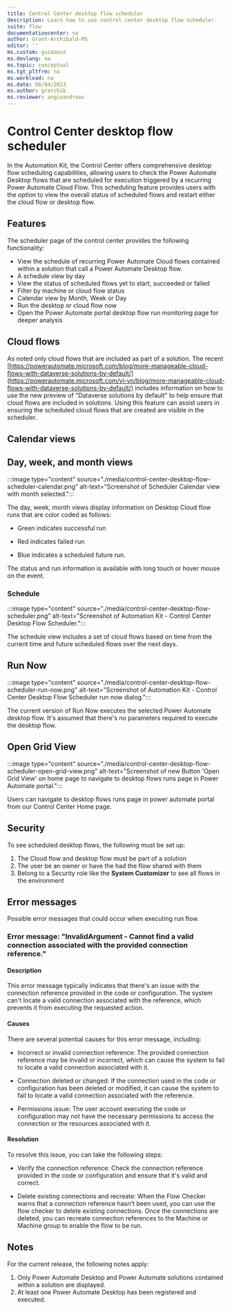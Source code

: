 ```yaml
---
title: Control Center desktop flow scheduler
description: Learn how to use control center desktop flow scheduler.
suite: flow
documentationcenter: na
author: Grant-Archibald-MS
editor: ''
ms.custom: guidance
ms.devlang: na
ms.topic: conceptual
ms.tgt_pltfrm: na
ms.workload: na
ms.date: 08/04/2023
ms.author: grarchib
ms.reviewer: angieandrews
---
```


# Control Center desktop flow scheduler

In the Automation Kit, the Control Center offers comprehensive desktop flow scheduling capabilities, allowing users to check the Power Automate Desktop flows that are scheduled for execution triggered by a recurring Power Automate Cloud Flow. This scheduling feature provides users with the option to view the overall status of scheduled flows and restart either the cloud flow or desktop flow.

## Features

The scheduler page of the control center provides the following functionality:

- View the schedule of recurring Power Automate Cloud flows contained within a solution that call a Power Automate Desktop flow.
- A schedule view by day
- View the status of scheduled flows yet to start, succeeded or failed
- Filter by machine or cloud flow status
- Calendar view by Month, Week or Day
- Run the desktop or cloud flow now
- Open the Power Automate portal desktop flow run monitoring page for deeper analysis

## Cloud flows

As noted only cloud flows that are included as part of a solution. The recent [https://powerautomate.microsoft.com/blog/more-manageable-cloud-flows-with-dataverse-solutions-by-default/](https://powerautomate.microsoft.com/vi-vn/blog/more-manageable-cloud-flows-with-dataverse-solutions-by-default/) includes information on how to use the new preview of "Dataverse solutions by default" to help ensure that cloud flows are included in solutions. Using this feature can assist users in ensuring the scheduled cloud flows that are created are visible in the scheduler.

## Calendar views

## Day, week, and month views

:::image type="content" source="./media/control-center-desktop-flow-scheduler-calendar.png" alt-text="Screenshot of Scheduler Calendar view with month selected.":::

The day, week, month views display information on Desktop Cloud flow runs that are color coded as follows:

- Green indicates successful run

- Red indicates failed run

- Blue indicates a scheduled future run.

The status and run information is available with long touch or hover mouse on the event.

### Schedule

:::image type="content" source="./media/control-center-desktop-flow-scheduler.png" alt-text="Screenshot of Automation Kit - Control Center Desktop Flow Scheduler.":::

The schedule view includes a set of cloud flows based on time from the current time and future scheduled flows over the next days.

## Run Now

:::image type="content" source="./media/control-center-desktop-flow-scheduler-run-now.png" alt-text="Screenshot of Automation Kit - Control Center Desktop Flow Scheduler run now dialog.":::

The current version of Run Now executes the selected Power Automate desktop flow. It's assumed that there's no parameters required to execute the desktop flow.

## Open Grid View

:::image type="content" source="./media/control-center-desktop-flow-scheduler-open-grid-view.png" alt-text="Screenshot of new Button 'Open Grid View' on home page to navigate to desktop flows runs page in Power Automate portal.":::

Users can navigate to desktop flows runs page in power automate portal from our Control Center Home page.

## Security

To see scheduled desktop flows, the following must be set up:

1. The Cloud flow and desktop flow must be part of a solution
1. The user be an owner or have the had the flow shared with them
1. Belong to a Security role like the **System Customizer** to see all flows in the environment

## Error messages

Possible error messages that could occur when executing run flow.

### Error message: "InvalidArgument - Cannot find a valid connection associated with the provided connection reference."

#### Description

This error message typically indicates that there's an issue with the connection reference provided in the code or configuration. The system can't locate a valid connection associated with the reference, which prevents it from executing the requested action.

#### Causes

There are several potential causes for this error message, including:

- Incorrect or invalid connection reference: The provided connection reference may be invalid or incorrect, which can cause the system to fail to locate a valid connection associated with it.

- Connection deleted or changed: If the connection used in the code or configuration has been deleted or modified, it can cause the system to fail to locate a valid connection associated with the reference.

- Permissions issue: The user account executing the code or configuration may not have the necessary permissions to access the connection or the resources associated with it.

#### Resolution

To resolve this issue, you can take the following steps:

- Verify the connection reference: Check the connection reference provided in the code or configuration and ensure that it's valid and correct.

- Delete existing connections and recreate: When the Flow Checker warns that a connection reference hasn't been used, you can use the flow checker to delete existing connections. Once the connections are deleted, you can recreate connection references to the Machine or Machine group to enable the flow to be run.

## Notes

For the current release, the following notes apply:

1. Only Power Automate Desktop and Power Automate solutions contained within a solution are displayed.
1. At least one Power Automate Desktop has been registered and executed.

